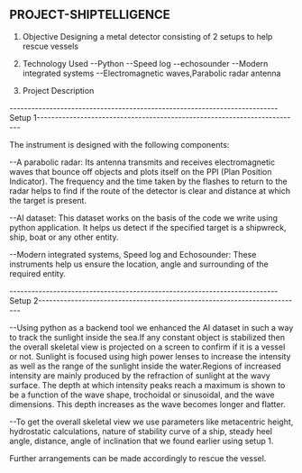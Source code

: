 ## PROJECT-SHIPTELLIGENCE
1) Objective
    Designing a metal detector consisting of 2 setups to help rescue vessels

2) Technology Used
--Python
--Speed log
--echosounder
--Modern integrated systems
--Electromagnetic waves,Parabolic radar antenna

3) Project Description

--------------------------------------------------------------------------Setup 1-------------------------------------------------------------------------

The instrument is designed with the following components:

--A parabolic radar:
  Its antenna transmits and receives electromagnetic waves that bounce off objects and plots itself on the PPI (Plan Position Indicator). The frequency and the time   taken by the flashes to return to the radar helps to find if the route of the detector is clear and distance at which the target is present.

--AI dataset:
  This dataset works on the basis of the code we write using python application. It helps us detect if the specified target is a shipwreck, ship, boat or any other   entity. 

--Modern integrated systems, Speed log and Echosounder:
  These instruments help us ensure the location, angle and surrounding of the required entity.


--------------------------------------------------------------------------Setup 2-------------------------------------------------------------------------

--Using python as a backend tool we enhanced the AI dataset in such a way to track the sunlight inside the sea.If any constant object is stabilized then the overall skeletal view is projected on a screen to confirm if it is a vessel or not. Sunlight is focused using high power lenses to increase the intensity as well as the range of the sunlight inside the water.Regions of increased intensity are mainly produced by the refraction of sunlight at the wavy surface.
The depth at which intensity peaks reach a maximum is shown to be a function of the wave shape, trochoidal or sinusoidal, and the wave dimensions. This depth increases as the wave becomes longer and flatter.

--To get the overall skeletal view we use parameters like metacentric height, hydrostatic calculations, nature of stability curve of a ship, steady heel angle, distance, angle of inclination that we found earlier using setup 1.

Further arrangements can be made accordingly to rescue the vessel. 
